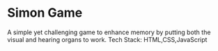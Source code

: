 # Simon Game
A simple yet challenging game to enhance memory by putting both the visual and hearing organs to work.
Tech Stack: HTML,CSS,JavaScript

